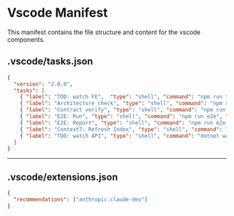 # Vscode Manifest

This manifest contains the file structure and content for the vscode components.

## .vscode/tasks.json

```json
{
  "version": "2.0.0",
  "tasks": [
    { "label": "TDD: watch FE",  "type": "shell", "command": "npm run test:watch", "options": { "cwd": "app-frontend" } },
    { "label": "Architecture check", "type": "shell", "command": "npm run arch:check && dotnet test ./app-api/tests/ArchitectureTests", "options": { "cwd": "app-frontend" } },
    { "label": "Contract verify", "type": "shell", "command": "npm run api:lint && npm run api:diff", "options": { "cwd": "app-frontend" } },
    { "label": "E2E: Run", "type": "shell", "command": "npm run e2e", "options": { "cwd": "app-frontend" } },
    { "label": "E2E: Report", "type": "shell", "command": "npm run e2e:report", "options": { "cwd": "app-frontend" } },
    { "label": "Context7: Refresh Index", "type": "shell", "command": "node tools/mcp/context7-index.js" },
    { "label": "TDD: watch API", "type": "shell", "command": "dotnet watch test ./app-api/tests/UnitTests" }
  ]
}

```

---

## .vscode/extensions.json

```json
{
  "recommendations": ["anthropic.claude-dev"]
}

```

